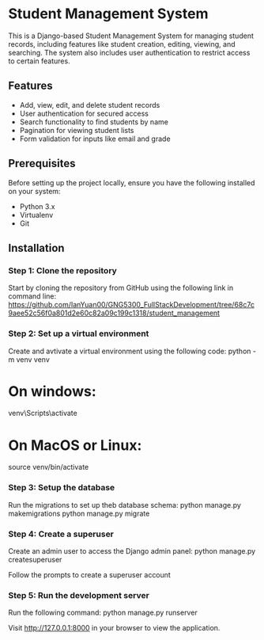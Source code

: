 # Student Management System

This is a Django-based Student Management System for managing student records, including features like student creation, editing, viewing, and searching. The system also includes user authentication to restrict access to certain features.

## Features

- Add, view, edit, and delete student records
- User authentication for secured access
- Search functionality to find students by name
- Pagination for viewing student lists
- Form validation for inputs like email and grade

## Prerequisites

Before setting up the project locally, ensure you have the following installed on your system:

- Python 3.x
- Virtualenv
- Git

## Installation

### Step 1: Clone the repository

Start by cloning the repository from GitHub using the following link in command line:
https://github.com/IanYuan00/GNG5300_FullStackDevelopment/tree/68c7c9aee52c56f0a801d2e60c82a09c199c1318/student_management

### Step 2: Set up a virtual environment

Create and avtivate a virtual environment using the following code:
python -m venv venv
# On windows:
venv\Scripts\activate
# On MacOS or Linux:
source venv/bin/activate

### Step 3: Setup the database
Run the migrations to set up theb database schema:
python manage.py makemigrations
python manage.py migrate

### Step 4: Create a superuser
Create an admin user to access the Django admin panel:
python manage.py createsuperuser

Follow the prompts to create a superuser account

### Step 5: Run the development server
Run the following command:
python manage.py runserver

Visit http://127.0.0.1:8000 in your browser to view the application.